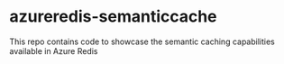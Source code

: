 # azureredis-semanticcache
This repo contains code to showcase the semantic caching capabilities available in Azure Redis

